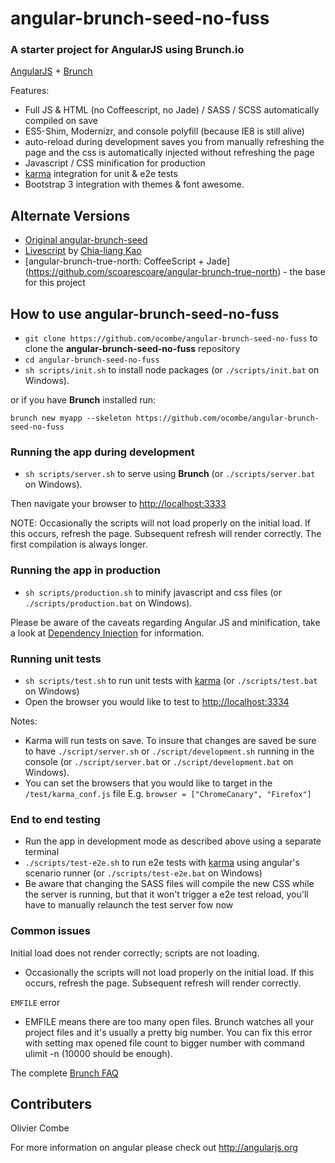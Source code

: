 # angular-brunch-seed-no-fuss
### A starter project for AngularJS using Brunch.io

[AngularJS](http://angularjs.org) + [Brunch](http://brunch.io)

Features:
* Full JS & HTML (no Coffeescript, no Jade) / SASS / SCSS automatically compiled on save
* ES5-Shim, Modernizr, and console polyfill (because IE8 is still alive)
* auto-reload during development saves you from manually refreshing the page and the css is automatically injected without refreshing the page
* Javascript / CSS minification for production
* [karma](http://karma-runner.github.io) integration for unit & e2e tests
* Bootstrap 3 integration with themes & font awesome.

## Alternate Versions

- [Original angular-brunch-seed](https://github.com/scotch/angular-brunch-seed)
- [Livescript](https://github.com/clkao/angular-brunch-seed-livescript) by [Chia-liang Kao](https://github.com/clkao)
- [angular-brunch-true-north: CoffeeScript + Jade] (https://github.com/scoarescoare/angular-brunch-true-north) - the base for this project

## How to use angular-brunch-seed-no-fuss

* `git clone https://github.com/ocombe/angular-brunch-seed-no-fuss` to clone the **angular-brunch-seed-no-fuss** repository
* `cd angular-brunch-seed-no-fuss`
* `sh scripts/init.sh` to install node packages (or `./scripts/init.bat` on Windows).

or if you have **Brunch** installed run:

`brunch new myapp --skeleton https://github.com/ocombe/angular-brunch-seed-no-fuss`

### Running the app during development

* `sh scripts/server.sh` to serve using **Brunch** (or `./scripts/server.bat` on Windows).

Then navigate your browser to [http://localhost:3333](http://localhost:3333)

NOTE: Occasionally the scripts will not load properly on the initial
load. If this occurs, refresh the page. Subsequent refresh will render
correctly.
The first compilation is always longer.

### Running the app in production

* `sh scripts/production.sh` to minify javascript and css files (or `./scripts/production.bat` on Windows).

Please be aware of the caveats regarding Angular JS and minification, take a look at [Dependency Injection](http://docs.angularjs.org/guide/di) for information.

### Running unit tests

* `sh scripts/test.sh` to run unit tests with [karma](http://karma-runner.github.io) (or `./scripts/test.bat` on Windows)
* Open the browser you would like to test to [http://localhost:3334](http://localhost:3334)

Notes:

- Karma will run tests on save. To insure that changes are saved be sure to have `./script/server.sh` or `./script/development.sh` running in the console (or `./script/server.bat` or `./script/development.bat` on Windows).
- You can set the browsers that you would like to target in the `/test/karma_conf.js` file E.g. `browser = ["ChromeCanary", "Firefox"]`

### End to end testing

* Run the app in development mode as described above using a separate terminal
* `./scripts/test-e2e.sh` to run e2e tests with [karma](http://karma-runner.github.io) using angular's scenario runner (or `./scripts/test-e2e.bat` on Windows)
* Be aware that changing the SASS files will compile the new CSS while the server is running, but that it won't trigger a e2e test reload, you'll have to manually relaunch the test server fow now

### Common issues

Initial load does not render correctly; scripts are not loading. 
- Occasionally the scripts will not load properly on the initial load. If this occurs, refresh the page. Subsequent refresh will render correctly.

`EMFILE` error
- EMFILE means there are too many open files. Brunch watches all your project files and it's usually a pretty big number. You can fix this error with setting max opened file count to bigger number with command ulimit -n <number> (10000 should be enough).

The complete [Brunch FAQ](https://github.com/brunch/brunch/blob/master/docs/faq.md)

## Contributers

Olivier Combe

For more information on angular please check out <http://angularjs.org>
